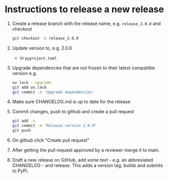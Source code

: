 # Instructions to release a new release

1. Create a release branch with the release name, e.g. `release_2.0.0` and checkout

    ```bash
    git checkout -b release_2.0.0
    ```

1. Update version to, e.g. 2.0.0

   - in `pyproject.toml`

1. Upgrade dependencies that are not frozen to their latest compatible version e.g.
   ```bash
   uv lock --upgrade
   git add uv.lock
   git commit -m 'Upgrade dependencies'
   ```

1. Make sure CHANGELOG.md is up to date for the release

1. Commit changes, push to github and create a pull request

    ```bash
    git add -u
    git commit -m "Release version 2.0.0"
    git push
    ```

1. On github click "Create pull request"

1. After getting the pull request approved by a reviewer merge it to main.

1. Draft a new release on GitHub, add some text - e.g. an abbreviated CHANGELOG - and release.
This adds a version tag, builds and submits to PyPi.
